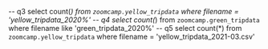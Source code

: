 -- q3
select count(*) from `zoomcamp.yellow_tripdata`
where filename = 'yellow_tripdata_2020%'
-- q4
select count(*) from `zoomcamp.green_tripdata`
where filename like 'green_tripdata_2020%'
-- q5
select count(*) from `zoomcamp.yellow_tripdata`
where filename = 'yellow_tripdata_2021-03.csv'
